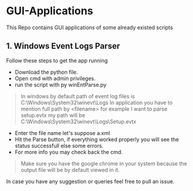 # GUI-Applications
This Repo contains GUI applications of some already existed scripts

## 1. Windows Event Logs Parser
Follow these steps to get the app running
- Download the python file. 
- Open cmd with admin privileges.
- run the script with py  winEntParse.py


> In windows by default path of event log files is C:\Windows\System32\winevt\Logs
 In application you have to mention full path by \<filename>
 for example I want to parse setup.evtx my path will be C:\Windows\System32\winevt\Logs\Setup.evtx
 
 - Enter the file name let's suppose a.xml
 - Hit the Parse button, if everything worked properly you will see the status successfull else some errors.
 - For more info you may check back the cmd.
 
 > Make sure you have the google chrome in your system because the output file will be by default viewed in it.

In case you have any suggestion or queries feel free to pull an issue.
